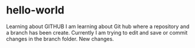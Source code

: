 # hello-world
Learning about GITHUB
I am learning about Git hub where a repository and a branch has been create. Currently I am trying to edit and save or commit changes in the branch folder.
New changes.
